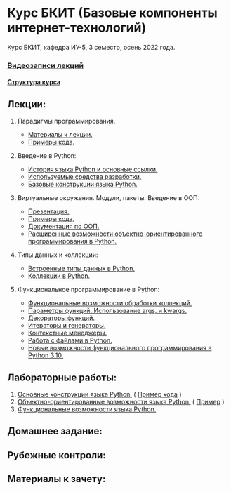 # Курс БКИТ (Базовые компоненты интернет-технологий)
Курс БКИТ, кафедра ИУ-5, 3 семестр, осень 2022 года.

### [Видеозаписи лекций](https://youtube.com/playlist?list=PL9vFTJYocFHo6GNjzFXlIpsMhDsfr8qQ-)

#### [Структура курса](https://github.com/ugapanyuk/BKIT_2022/blob/master/pdf/bkit_intro.pdf)

## Лекции:

1. Парадигмы программирования.
    * [Материалы к лекции.](https://github.com/ugapanyuk/BKIT_2022/blob/master/pdf/lect_1.pdf)
    * [Примеры кода.](/code/lect_1_projects)

1. Введение в Python:
    * [История языка Python и основные ссылки.](https://github.com/ugapanyuk/BKIT_2022/wiki/python_intro)
    * [Используемые средства разработки.](https://github.com/ugapanyuk/BKIT_2022/wiki/IDE)
    * [Базовые конструкции языка Python.](https://nbviewer.jupyter.org/github/ugapanyuk/BKIT_2022/blob/main/notebooks/lect_1/python_lect_1.ipynb)

1. Виртуальные окружения. Модули, пакеты. Введение в ООП:
    * [Презентация.](https://github.com/ugapanyuk/BKIT_2022/blob/master/pdf/modules.pdf)
    * [Примеры кода.](/code/lect2_code)
    * [Документация по ООП.](https://docs.python.org/3/tutorial/classes.html)
    * [Расширенные возможности объектно-ориентированного программирования в Python.](https://nbviewer.jupyter.org/github/ugapanyuk/BKIT_2022/blob/main/notebooks/oop/oop_adv.ipynb)

1. Типы данных и коллекции:
    * [Встроенные типы данных в Python.](https://nbviewer.jupyter.org/github/ugapanyuk/BKIT_2022/blob/main/notebooks/types_collections/built_in_types.ipynb)
    * [Коллекции в Python.](https://nbviewer.jupyter.org/github/ugapanyuk/BKIT_2022/blob/main/notebooks/types_collections/collections.ipynb)

1. Функциональное программирование в Python:
    * [Функциональные возможности обработки коллекций.](https://nbviewer.jupyter.org/github/ugapanyuk/BKIT_2022/blob/main/notebooks/fp/fp_collections.ipynb)
    * [Параметры функций. Использование args, и kwargs.](https://nbviewer.jupyter.org/github/ugapanyuk/BKIT_2022/blob/main/notebooks/fp/args_kwargs.ipynb)
    * [Декораторы функций.](https://nbviewer.jupyter.org/github/ugapanyuk/BKIT_2022/blob/main/notebooks/fp/decorators.ipynb)
    * [Итераторы и генераторы.](https://nbviewer.jupyter.org/github/ugapanyuk/BKIT_2022/blob/main/notebooks/fp/iterators_generators.ipynb)
    * [Контекстные менеджеры.](https://nbviewer.jupyter.org/github/ugapanyuk/BKIT_2022/blob/main/notebooks/fp/context_managers.ipynb)
    * [Работа с файлами в Python.](https://nbviewer.jupyter.org/github/ugapanyuk/BKIT_2022/blob/main/notebooks/fp/files/files.ipynb)
    * [Новые возможности функционального программирования в Python 3.10.](https://docs.python.org/3.10/whatsnew/3.10.html)


## Лабораторные работы:
1. [Основные конструкции языка Python.](https://github.com/ugapanyuk/BKIT_2022/wiki/lab_python_intro) ( [Пример кода](/code/lab1_code) )
1. [Объектно-ориентированные возможности языка Python.](https://github.com/ugapanyuk/BKIT_2022/wiki/lab_python_oop) ( [Пример](/code/lab2_code) )
1. [Функциональные возможности языка Python.](https://github.com/ugapanyuk/BKIT_2022/wiki/lab_python_fp)

## Домашнее задание:

## Рубежные контроли:

## Материалы к зачету:

